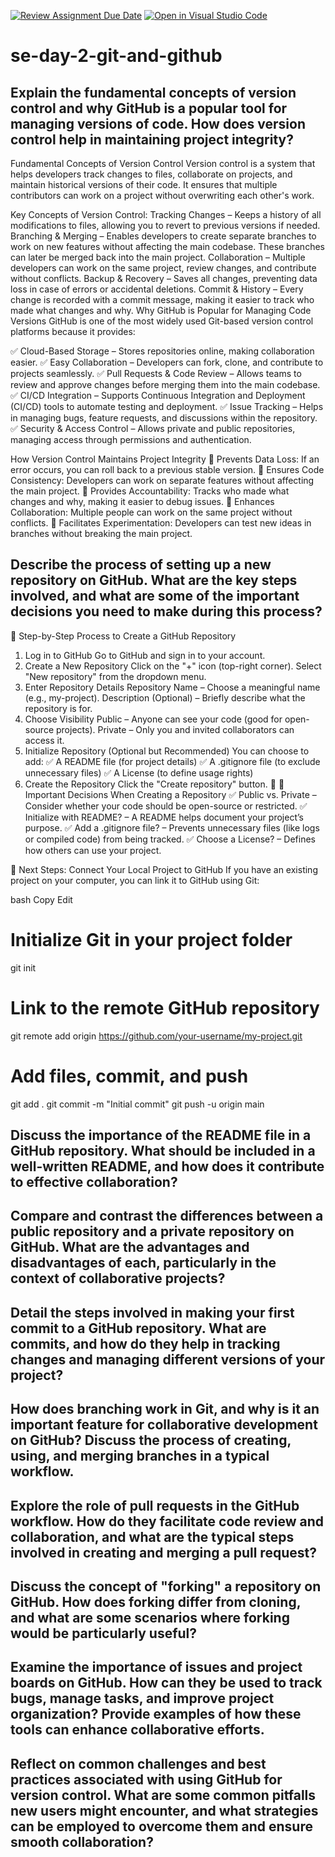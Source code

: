 [![Review Assignment Due Date](https://classroom.github.com/assets/deadline-readme-button-22041afd0340ce965d47ae6ef1cefeee28c7c493a6346c4f15d667ab976d596c.svg)](https://classroom.github.com/a/8wgCKhpZ)
[![Open in Visual Studio Code](https://classroom.github.com/assets/open-in-vscode-2e0aaae1b6195c2367325f4f02e2d04e9abb55f0b24a779b69b11b9e10269abc.svg)](https://classroom.github.com/online_ide?assignment_repo_id=18390965&assignment_repo_type=AssignmentRepo)
# se-day-2-git-and-github
## Explain the fundamental concepts of version control and why GitHub is a popular tool for managing versions of code. How does version control help in maintaining project integrity?
Fundamental Concepts of Version Control
Version control is a system that helps developers track changes to files, collaborate on projects, and maintain historical versions of their code. It ensures that multiple contributors can work on a project without overwriting each other's work.

Key Concepts of Version Control:
Tracking Changes – Keeps a history of all modifications to files, allowing you to revert to previous versions if needed.
Branching & Merging – Enables developers to create separate branches to work on new features without affecting the main codebase. These branches can later be merged back into the main project.
Collaboration – Multiple developers can work on the same project, review changes, and contribute without conflicts.
Backup & Recovery – Saves all changes, preventing data loss in case of errors or accidental deletions.
Commit & History – Every change is recorded with a commit message, making it easier to track who made what changes and why.
Why GitHub is Popular for Managing Code Versions
GitHub is one of the most widely used Git-based version control platforms because it provides:

✅ Cloud-Based Storage – Stores repositories online, making collaboration easier.
✅ Easy Collaboration – Developers can fork, clone, and contribute to projects seamlessly.
✅ Pull Requests & Code Review – Allows teams to review and approve changes before merging them into the main codebase.
✅ CI/CD Integration – Supports Continuous Integration and Deployment (CI/CD) tools to automate testing and deployment.
✅ Issue Tracking – Helps in managing bugs, feature requests, and discussions within the repository.
✅ Security & Access Control – Allows private and public repositories, managing access through permissions and authentication.

How Version Control Maintains Project Integrity
🔹 Prevents Data Loss: If an error occurs, you can roll back to a previous stable version.
🔹 Ensures Code Consistency: Developers can work on separate features without affecting the main project.
🔹 Provides Accountability: Tracks who made what changes and why, making it easier to debug issues.
🔹 Enhances Collaboration: Multiple people can work on the same project without conflicts.
🔹 Facilitates Experimentation: Developers can test new ideas in branches without breaking the main project.
## Describe the process of setting up a new repository on GitHub. What are the key steps involved, and what are some of the important decisions you need to make during this process?
🔹 Step-by-Step Process to Create a GitHub Repository
1. Log in to GitHub
Go to GitHub and sign in to your account.
2. Create a New Repository
Click on the "+" icon (top-right corner).
Select "New repository" from the dropdown menu.
3. Enter Repository Details
Repository Name – Choose a meaningful name (e.g., my-project).
Description (Optional) – Briefly describe what the repository is for.
4. Choose Visibility
Public – Anyone can see your code (good for open-source projects).
Private – Only you and invited collaborators can access it.
5. Initialize Repository (Optional but Recommended)
You can choose to add:
✅ A README file (for project details)
✅ A .gitignore file (to exclude unnecessary files)
✅ A License (to define usage rights)
6. Create the Repository
Click the "Create repository" button. 🎉
🔹 Important Decisions When Creating a Repository
✅ Public vs. Private – Consider whether your code should be open-source or restricted.
✅ Initialize with README? – A README helps document your project’s purpose.
✅ Add a .gitignore file? – Prevents unnecessary files (like logs or compiled code) from being tracked.
✅ Choose a License? – Defines how others can use your project.

🔹 Next Steps: Connect Your Local Project to GitHub
If you have an existing project on your computer, you can link it to GitHub using Git:

bash
Copy
Edit
# Initialize Git in your project folder
git init  

# Link to the remote GitHub repository
git remote add origin https://github.com/your-username/my-project.git  

# Add files, commit, and push
git add .
git commit -m "Initial commit"
git push -u origin main
## Discuss the importance of the README file in a GitHub repository. What should be included in a well-written README, and how does it contribute to effective collaboration?

## Compare and contrast the differences between a public repository and a private repository on GitHub. What are the advantages and disadvantages of each, particularly in the context of collaborative projects?

## Detail the steps involved in making your first commit to a GitHub repository. What are commits, and how do they help in tracking changes and managing different versions of your project?

## How does branching work in Git, and why is it an important feature for collaborative development on GitHub? Discuss the process of creating, using, and merging branches in a typical workflow.

## Explore the role of pull requests in the GitHub workflow. How do they facilitate code review and collaboration, and what are the typical steps involved in creating and merging a pull request?

## Discuss the concept of "forking" a repository on GitHub. How does forking differ from cloning, and what are some scenarios where forking would be particularly useful?

## Examine the importance of issues and project boards on GitHub. How can they be used to track bugs, manage tasks, and improve project organization? Provide examples of how these tools can enhance collaborative efforts.

## Reflect on common challenges and best practices associated with using GitHub for version control. What are some common pitfalls new users might encounter, and what strategies can be employed to overcome them and ensure smooth collaboration?
